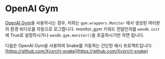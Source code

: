 # OpenAI Gym

 [OpenAI Gym](https://gym.openai.com/)을 사용하시는 경우, 저희는 `gym.wrappers.Monitor` 에서 생성된 여러분의 환경 비디오를 자동으로 로그합니다. monitor\_gym 키워드 전달인자를 `wandb.init`에 True로 설정하시거나 `wandb.gym.monitor()`을 호출하시기만 하면 됩니다.  


다음은 OpenAI Gym을 사용하여 Snake를 가동하는 간단한 예시 프로젝트입니다: [https://github.com/Xyzrr/rl-snake](https://github.com/Xyzrr/rl-snake)​

